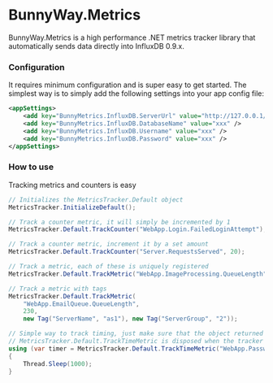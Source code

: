 # BunnyWay.Metrics
BunnyWay.Metrics is a high performance .NET metrics tracker library that automatically sends data directly into InfluxDB 0.9.x.


### Configuration
It requires minimum configuration and is super easy to get started. The simplest way is to simply add the following settings into your app config file:
```xml
<appSettings>
    <add key="BunnyMetrics.InfluxDB.ServerUrl" value="http://127.0.0.1/" />
    <add key="BunnyMetrics.InfluxDB.DatabaseName" value="xxx" />
    <add key="BunnyMetrics.InfluxDB.Username" value="xxx" />
    <add key="BunnyMetrics.InfluxDB.Password" value="xxx" />
</appSettings>
```

### How to use
Tracking metrics and counters is easy
```C#
// Initializes the MetricsTracker.Default object
MetricsTracker.InitializeDefault();

// Track a counter metric, it will simply be incremented by 1
MetricsTracker.Default.TrackCounter("WebApp.Login.FailedLoginAttempt");

// Track a counter metric, increment it by a set amount
MetricsTracker.Default.TrackCounter("Server.RequestsServed", 20);

// Track a metric, each of these is uniquely registered
MetricsTracker.Default.TrackMetric("WebApp.ImageProcessing.QueueLength", 230);

// Track a metric with tags
MetricsTracker.Default.TrackMetric(
    "WebApp.EmailQueue.QueueLength", 
    230, 
    new Tag("ServerName", "as1"), new Tag("ServerGroup", "2"));

// Simple way to track timing, just make sure that the object returned by 
// MetricsTracker.Default.TrackTimeMetric is disposed when the tracker should be stopped
using (var timer = MetricsTracker.Default.TrackTimeMetric("WebApp.PasswordGeneration.Time"))
{
    Thread.Sleep(1000);
}
```
